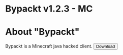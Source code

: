 <div class="topmessage2">
    <h1 class="h3">Bypackt v1.2.3 - MC</h1>
</div>
<div class="message2">
    <h1 class="h4">About "Bypackt"</h1>
    <r>Bypackt is a Minecraft java hacked client.</r>
    <button class="download" onclick="link('https://github.com/ZeroZipp/Bypackt/releases/latest/download/1.12.2-Bypackt.zip')">Download</button>
</div>